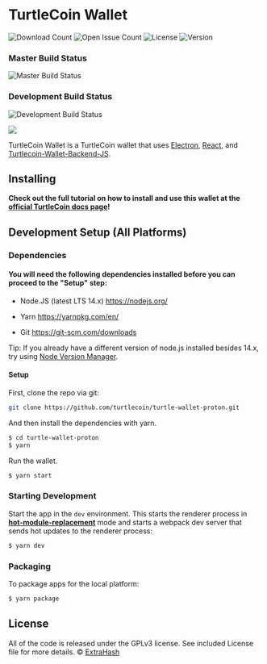 # TurtleCoin Wallet

![Download Count](https://img.shields.io/github/downloads/turtlecoin/turtle-wallet-proton/total.svg)
![Open Issue Count](https://img.shields.io/github/issues/turtlecoin/turtle-wallet-proton)
![License](https://img.shields.io/github/license/turtlecoin/turtle-wallet-proton)
![Version](https://img.shields.io/github/v/release/turtlecoin/turtle-wallet-proton)

### Master Build Status

![Master Build Status](https://github.com/turtlecoin/turtle-wallet-proton/workflows/Build%20TurtleCoin/badge.svg?branch=master)

### Development Build Status

![Development Build Status](https://github.com/turtlecoin/turtle-wallet-proton/workflows/Build%20TurtleCoin/badge.svg?branch=development)

<img src="https://raw.githubusercontent.com/turtlecoin/turtle-wallet-proton/development/screenshots/screenshot.png">
<p>
  TurtleCoin Wallet is a TurtleCoin wallet that uses <a href="http://electron.atom.io/">Electron</a>, <a href="https://facebook.github.io/react/">React</a>, and <a href="https://github.com/turtlecoin/turtlecoin-wallet-backend-js">Turtlecoin-Wallet-Backend-JS</a>.
</p>

## Installing

**Check out the full tutorial on how to install and use this wallet at the [official TurtleCoin docs page](https://docs.turtlecoin.lol/guides/wallets/using-proton-wallet)!**

## Development Setup (All Platforms)

### Dependencies

#### You will need the following dependencies installed before you can proceed to the "Setup" step:

- Node.JS (latest LTS 14.x) https://nodejs.org/

- Yarn https://yarnpkg.com/en/

- Git https://git-scm.com/downloads

Tip: If you already have a different version of node.js installed besides 14.x, try using [Node Version Manager](https://github.com/nvm-sh/nvm#install--update-script).

#### Setup

First, clone the repo via git:

```bash
git clone https://github.com/turtlecoin/turtle-wallet-proton.git
```

And then install the dependencies with yarn.

```bash
$ cd turtle-wallet-proton
$ yarn
```

Run the wallet.

```bash
$ yarn start
```

### Starting Development

Start the app in the `dev` environment. This starts the renderer process in [**hot-module-replacement**](https://webpack.js.org/guides/hmr-react/) mode and starts a webpack dev server that sends hot updates to the renderer process:

```bash
$ yarn dev
```

### Packaging

To package apps for the local platform:

```bash
$ yarn package
```

## License

All of the code is released under the GPLv3 license.
See included License file for more details.
© [ExtraHash](https://github.com/ExtraHash)
